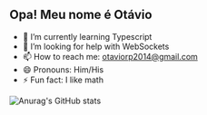 ## Opa! Meu nome é Otávio

- 🌱 I’m currently learning Typescript
- 🤔 I’m looking for help with WebSockets  
- 📫 How to reach me: otaviorp2014@gmail.com
- 😄 Pronouns: Him/His
- ⚡ Fun fact: I like math


![Anurag's GitHub stats](https://github-readme-stats.vercel.app/api?username=marshziin&show_icons=true&theme=transparent)


